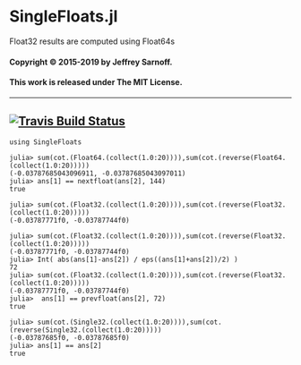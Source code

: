 # SingleFloats.jl
Float32 results are computed using Float64s

#### Copyright © 2015-2019 by Jeffrey Sarnoff.
####  This work is released under The MIT License.

----
[![Travis Build Status](https://travis-ci.org/JeffreySarnoff/SingleFloats.jl.svg?branch=master)](https://travis-ci.org/JeffreySarnoff/SingleFloats.jl)
----

```
using SingleFloats

julia> sum(cot.(Float64.(collect(1.0:20)))),sum(cot.(reverse(Float64.(collect(1.0:20)))))
(-0.03787685043096911, -0.03787685043097011)
julia> ans[1] == nextfloat(ans[2], 144)
true
 
julia> sum(cot.(Float32.(collect(1.0:20)))),sum(cot.(reverse(Float32.(collect(1.0:20)))))
(-0.03787771f0, -0.03787744f0)

julia> sum(cot.(Float32.(collect(1.0:20)))),sum(cot.(reverse(Float32.(collect(1.0:20)))))
(-0.03787771f0, -0.03787744f0)
julia> Int( abs(ans[1]-ans[2]) / eps((ans[1]+ans[2])/2) )
72
julia> sum(cot.(Float32.(collect(1.0:20)))),sum(cot.(reverse(Float32.(collect(1.0:20)))))
(-0.03787771f0, -0.03787744f0)
julia>  ans[1] == prevfloat(ans[2], 72)
true

julia> sum(cot.(Single32.(collect(1.0:20)))),sum(cot.(reverse(Single32.(collect(1.0:20)))))
(-0.03787685f0, -0.03787685f0)
julia> ans[1] == ans[2]
true

```
